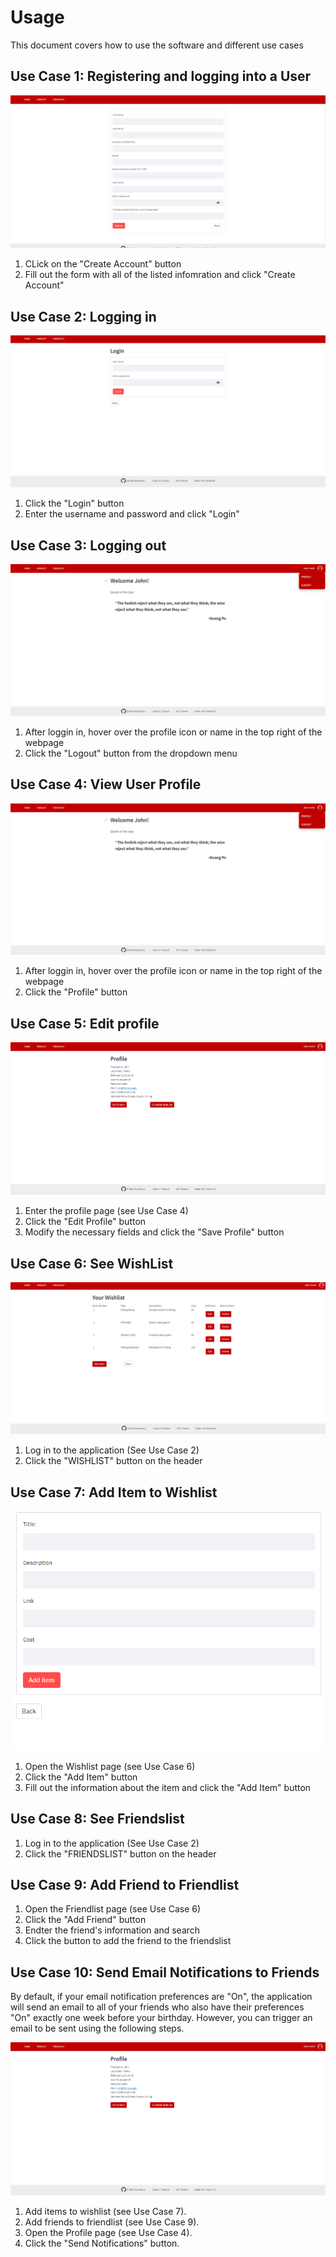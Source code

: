 # Usage

This document covers how to use the software and different use cases

## Use Case 1: Registering and logging into a User

![Create Account](https://github.com/landog893/Gifter-2/blob/main/Resources/Usage%20Screenshots/Create%20Account.png?raw=true)
1. CLick on the "Create Account" button
2. Fill out the form with all of the listed infomration and click "Create Account"

## Use Case 2: Logging in

![Login](https://github.com/landog893/Gifter-2/blob/main/Resources/Usage%20Screenshots/Login.png?raw=true)
1. Click the "Login" button
2. Enter the username and password and click "Login"

## Use Case 3: Logging out

![Logout](https://github.com/landog893/Gifter-2/blob/main/Resources/Usage%20Screenshots/Profile%20Dropdown.png?raw=true)
1. After loggin in, hover over the profile icon or name in the top right of the webpage
2. Click the "Logout" button from the dropdown menu

## Use Case 4: View User Profile

![Profile](https://github.com/landog893/Gifter-2/blob/main/Resources/Usage%20Screenshots/Profile%20Dropdown.png?raw=true)
1. After loggin in, hover over the profile icon or name in the top right of the webpage
2. Click the "Profile" button

## Use Case 5: Edit profile

![Edit Profile](https://github.com/landog893/Gifter-2/blob/main/Resources/Usage%20Screenshots/Profile%20Page.png?raw=true)
1. Enter the profile page (see Use Case 4)
2. Click the "Edit Profile" button
3. Modify the necessary fields and click the "Save Profile" button

## Use Case 6: See WishList

![Wishlist](https://github.com/landog893/Gifter-2/blob/main/Resources/Usage%20Screenshots/Wishlist.png?raw=true)
1. Log in to the application (See Use Case 2)
2. Click the "WISHLIST" button on the header

## Use Case 7: Add Item to Wishlist

![Add To Wishlist](https://github.com/landog893/Gifter-2/blob/main/Resources/Usage%20Screenshots/Add%20Wishlist%20Item.png?raw=true)
1. Open the Wishlist page (see Use Case 6)
2. Click the "Add Item" button 
3. Fill out the information about the item and click the "Add Item" button

## Use Case 8: See Friendslist

1. Log in to the application (See Use Case 2)
2. Click the "FRIENDSLIST" button on the header

## Use Case 9: Add Friend to Friendlist

1. Open the Friendlist page (see Use Case 6)
2. Click the "Add Friend" button 
3. Endter the friend's information and search
4. Click the button to add the friend to the friendslist

## Use Case 10: Send Email Notifications to Friends

By default, if your email notification preferences are "On", the application will send an email to all of your friends who also have their preferences "On" exactly one week before your birthday. However, you can trigger an email to be sent using the following steps.

![Send Notifications](https://github.com/landog893/Gifter-2/blob/main/Resources/Usage%20Screenshots/Profile%20Page.png?raw=true)
1. Add items to wishlist (see Use Case 7).
2. Add friends to friendlist (see Use Case 9).
3. Open the Profile page (see Use Case 4).
4. Click the "Send Notifications" button.
